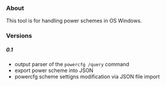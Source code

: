### About
This tool is for handling power schemes in OS Windows.

### Versions
##### 0.1 
- output parser of the `powercfg /query` command
- export power scheme into JSON
- powercfg scheme settigns modification via JSON file import
